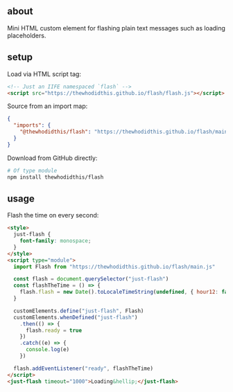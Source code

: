 ## about

Mini HTML custom element for flashing plain text messages such as loading placeholders.

## setup

Load via HTML script tag:

```html
<!-- Just an IIFE namespaced `flash` -->
<script src="https://thewhodidthis.github.io/flash/flash.js"></script>
```

Source from an import map:

```json
{
  "imports": {
    "@thewhodidthis/flash": "https://thewhodidthis.github.io/flash/main.js"
  }
}
```

Download from GitHub directly:

```sh
# Of type module
npm install thewhodidthis/flash
```

## usage

Flash the time on every second:

```html
<style>
  just-flash {
    font-family: monospace;
  }
</style>
<script type="module">
  import Flash from "https://thewhodidthis.github.io/flash/main.js"

  const flash = document.querySelector("just-flash")
  const flashTheTime = () => {
    flash.flash = new Date().toLocaleTimeString(undefined, { hour12: false })
  }

  customElements.define("just-flash", Flash)
  customElements.whenDefined("just-flash")
    .then(() => {
      flash.ready = true
    })
    .catch((e) => {
      console.log(e)
    })

  flash.addEventListener("ready", flashTheTime)
</script>
<just-flash timeout="1000">Loading&hellip;</just-flash>
```
